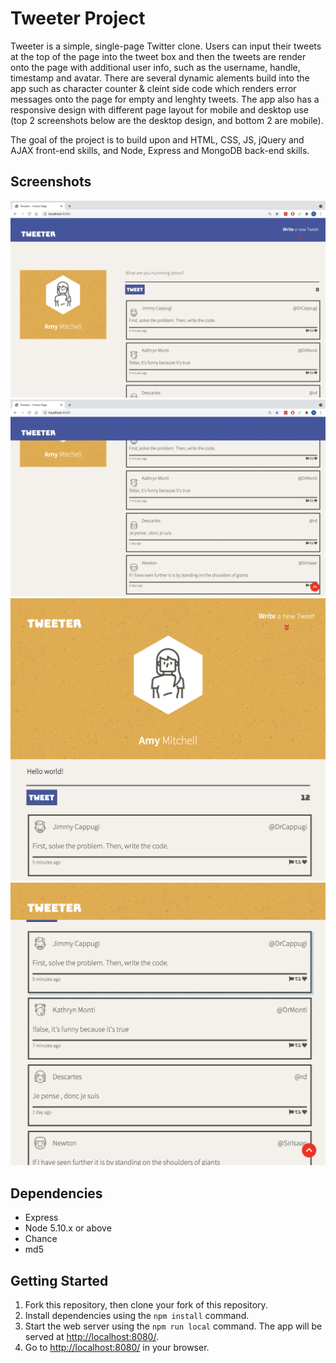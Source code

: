 # Tweeter Project

Tweeter is a simple, single-page Twitter clone. Users can input their tweets at the top of the page into the tweet box and then the tweets are render onto the page with additional user info, such as the username, handle, timestamp and avatar. There are several dynamic alements build into the app such as character counter & cleint side code which renders error messages onto the page for empty and lenghty tweets. The app also has a responsive design with different page layout for mobile and desktop use (top 2 screenshots below are the desktop design, and bottom 2 are mobile).

The goal of the project is to build upon and HTML, CSS, JS, jQuery and AJAX front-end skills, and Node, Express and MongoDB back-end skills.

## Screenshots

!["Top of Desktop Page"](https://raw.githubusercontent.com/noordeep-p/tweeter/master/docs/desktop-top.png)
!["Bottom of Desktop Page"](https://raw.githubusercontent.com/noordeep-p/tweeter/master/docs/desktop-bottom.png)
!["Top of Mobile Page"](https://raw.githubusercontent.com/noordeep-p/tweeter/master/docs/mobile-top.png)
!["Bottom of Mobile Page"](https://raw.githubusercontent.com/noordeep-p/tweeter/master/docs/mobile-bottom.png)

## Dependencies

- Express
- Node 5.10.x or above
- Chance
- md5

## Getting Started

1. Fork this repository, then clone your fork of this repository.
2. Install dependencies using the `npm install` command.
3. Start the web server using the `npm run local` command. The app will be served at <http://localhost:8080/>.
4. Go to <http://localhost:8080/> in your browser.